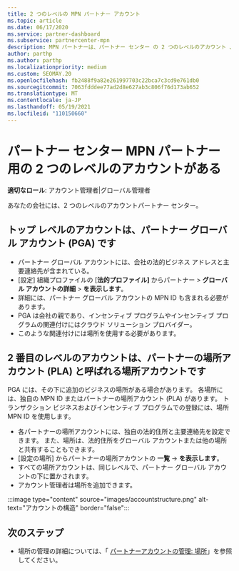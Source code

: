 ```yaml
---
title: 2 つのレベルの MPN パートナー アカウント
ms.topic: article
ms.date: 06/17/2020
ms.service: partner-dashboard
ms.subservice: partnercenter-mpn
description: MPN パートナーは、パートナー センター の 2 つのレベルのアカウント 、パートナー グローバル アカウント (PGA) とパートナーの場所アカウント (PLA) について学習できます。
author: parthp
ms.author: parthp
ms.localizationpriority: medium
ms.custom: SEOMAY.20
ms.openlocfilehash: fb2488f9a82e261997703c22bca7c3cd9e761db0
ms.sourcegitcommit: 7063fdddee77ad2d8e627ab3c806f76d173ab652
ms.translationtype: MT
ms.contentlocale: ja-JP
ms.lasthandoff: 05/19/2021
ms.locfileid: "110150660"
---
```

# <a name="partner-center-has-two-levels-of-accounts-for-mpn-partners"></a>パートナー センター MPN パートナー用の 2 つのレベルのアカウントがある

**適切なロール**: アカウント管理者|グローバル管理者

あなたの会社には、2 つのレベルのアカウントパートナー センター。

## <a name="the-top-level-account-is-the-partner-global-account-pga"></a>トップ レベルのアカウントは、パートナー グローバル アカウント (PGA) です

- パートナー グローバル アカウントには、会社の法的ビジネス アドレスと主要連絡先が含まれている。 
- [設定] 組織プロファイルの [**法的プロファイル]** からパートナー  >  **グローバル アカウントの詳細**  >  **を表示します**。
- 詳細には、パートナー グローバル アカウントの MPN ID も含まれる必要があります。 
- PGA は会社の親であり、インセンティブ プログラムやインセンティブ プログラムの関連付けにはクラウド ソリューション プロバイダー。 
- このような関連付けには場所を使用する必要があります。

## <a name="the-second-level-account-is-the-location-account-called-partner-location-account-pla"></a>2 番目のレベルのアカウントは、パートナーの場所アカウント (PLA) と呼ばれる場所アカウントです

PGA には、その下に追加のビジネスの場所がある場合があります。 各場所には、独自の MPN ID またはパートナーの場所アカウント (PLA) があります。 トランザクション ビジネスおよびインセンティブ プログラムでの登録には、場所 MPN ID を使用します。

- 各パートナーの場所アカウントには、独自の法的住所と主要連絡先を設定できます。 また、場所は、法的住所をグローバル アカウントまたは他の場所と共有することもできます。
- [設定の場所] からパートナーの場所アカウントの **一覧**  ->  **を表示します**。
- すべての場所アカウントは、同じレベルで、パートナー グローバル アカウントの下に置かされます。
- アカウント管理者は場所を追加できます。

:::image type="content" source="images/accountstructure.png" alt-text="アカウントの構造" border="false":::

## <a name="next-steps"></a>次のステップ

- 場所の管理の詳細については、「 [パートナーアカウントの管理: 場所](manage-locations.md)」を参照してください。
